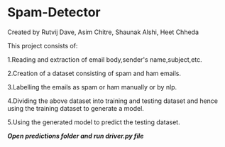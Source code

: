 # Spam-Detector

Created by Rutvij Dave, Asim Chitre, Shaunak Alshi, Heet Chheda

This project consists of:

1.Reading and extraction of email body,sender's name,subject,etc.

2.Creation of a dataset consisting of spam and ham emails.

3.Labelling the emails as spam or ham manually or by nlp.

4.Dividing the above dataset into training and testing dataset and hence using the training dataset to generate a model.

5.Using the generated model to predict the testing dataset.


***Open predictions folder and run driver.py file***




